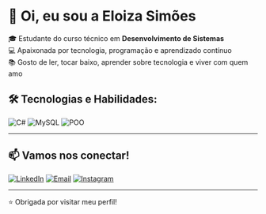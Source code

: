 # 👋 Oi, eu sou a Eloiza Simões

🎓 Estudante do curso técnico em **Desenvolvimento de Sistemas**  
💻 Apaixonada por tecnologia, programação e aprendizado contínuo  
📚 Gosto de ler, tocar baixo, aprender sobre tecnologia e viver com quem amo

## 🛠️ Tecnologias e Habilidades:
![C#](https://img.shields.io/badge/C%23-68217A?style=for-the-badge&logo=c-sharp&logoColor=white)
![MySQL](https://img.shields.io/badge/MySQL-00758F?style=for-the-badge&logo=mysql&logoColor=white)
![POO](https://img.shields.io/badge/Programação%20Orientada%20a%20Objetos-007ACC?style=for-the-badge&logo=codeforces&logoColor=white)

---

## 📫 Vamos nos conectar!
[![LinkedIn](https://img.shields.io/badge/-LinkedIn-0A66C2?style=for-the-badge&logo=linkedin&logoColor=white)](https://www.linkedin.com/in/eloiza-sim%C3%B5es-fernandes-609262314/)
[![Email](https://img.shields.io/badge/-Email-D14836?style=for-the-badge&logo=gmail&logoColor=white)](mailto:eloizasimoes89985@gmail.com)
[![Instagram](https://img.shields.io/badge/-Instagram-E4405F?style=for-the-badge&logo=instagram&logoColor=white)](https://www.instagram.com/eloizaasimoes/?next=%2F&hl=pt)

---

⭐ Obrigada por visitar meu perfil!
